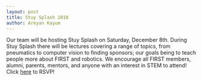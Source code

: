 ```yaml
---
layout: post
title: Stuy Splash 2018
author: Areyan Kayum
---
```

Our team will be hosting Stuy Splash on Saturday, December 8th. During Stuy Splash there will be lectures covering a range of topics, from pneumatics to computer vision to finding sponsors; our goals being to teach people more about FIRST and robotics. We encourage all FIRST members, alumni, parents, mentors, and anyone with an interest in STEM to attend! Click [here](tinyurl.com/stuysplash18) to RSVP!
